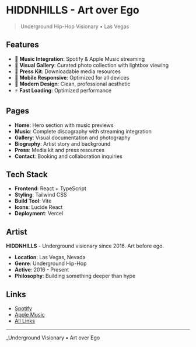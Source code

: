 # HIDDNHILLS - Art over Ego
> Underground Hip-Hop Visionary • Las Vegas

## Features

- 🎵 **Music Integration**: Spotify & Apple Music streaming
- 📸 **Visual Gallery**: Curated photo collection with lightbox viewing
- 📄 **Press Kit**: Downloadable media resources
- 📱 **Mobile Responsive**: Optimized for all devices
- 🎨 **Modern Design**: Clean, professional aesthetic
- ⚡ **Fast Loading**: Optimized performance

## Pages

- **Home**: Hero section with music previews
- **Music**: Complete discography with streaming integration
- **Gallery**: Visual documentation and photography
- **Biography**: Artist story and background
- **Press**: Media kit and press resources
- **Contact**: Booking and collaboration inquiries

## Tech Stack

- **Frontend**: React + TypeScript
- **Styling**: Tailwind CSS
- **Build Tool**: Vite
- **Icons**: Lucide React
- **Deployment**: Vercel

## Artist

**HIDDNHILLS** - Underground visionary since 2016. Art before ego.

- **Location**: Las Vegas, Nevada
- **Genre**: Underground Hip-Hop
- **Active**: 2016 - Present
- **Philosophy**: Building something deeper than hype

## Links

- [Spotify](https://open.spotify.com/artist/3Tuyh4C0HtGBaqmSdvhGWS)
- [Apple Music](https://music.apple.com/us/artist/hiddnhills/1727680628)
- [All Links](https://linktr.ee/hiddnhills)

---

_Underground Visionary • Art over Ego
